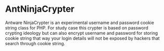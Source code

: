 # AntNinjaCrypter
Antware NinjaCrypter is an experimental username and password cookie string class for PHP. For study case this crypter is based on password crypting ideology but can also encrypt username and password for storing cookie string that way your login details will not be exposed by hackers that search through cookie string.
